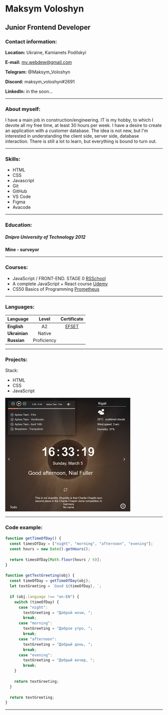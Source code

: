 # Maksym Voloshyn

## Junior Frontend Developer

### Contact information:

**Location:** Ukraine, Kamianets Podilskyi

**E-mail:** <mv.webdew@gmail.com>

**Telegram:** @Maksym_Voloshyn

**Discord:** maksym_voloshyn#2691

**LinkedIn:** in the soon...

---

### About myself:

I have a main job in construction/engineering. IT is my hobby, to which I devote all my free time, at least 30 hours per week. I have a desire to create an application with a customer database. The idea is not new, but I'm interested in understanding the client side, server side, database interaction. There is still a lot to learn, but everything is bound to turn out.

---

### Skills:

- HTML
- CSS
- Javascript
- Git
- GitHub
- VS Code
- Figma
- Avacode

---

### Education:

##### Dnipro University of Technology 2012

**Mine - surveyor**

---

### Courses:

- JavaScript / FRONT-END. STAGE 0 [RSSchool](https://rs.school/)
- A complete JavaScript + React course [Udemy](https://www.udemy.com/)
- CS50 Basics of Programming [Prometheus](https://prometheus.org.ua/)

---

### Languages:

| Language      |    Level    |              Certificate               |
| ------------- | :---------: | :------------------------------------: |
| **English**   |     A2      | [EFSET](https://efset.org/cert/yGmiem) |
| **Ukrainian** |   Native    |                                        |
| **Russian**   | Proficiency |                                        |

---

### Projects:

Stack:

- HTML
- CSS
- JavaScript

[![Momentum](/img/img-project.png)](https://maksym4-momentum.netlify.app/)

---

### Code example:

```javascript
function getTimeOfDay() {
  const timesOfDay = ["night", "morning", "afternoon", "evening"];
  const hours = new Date().getHours();

  return timesOfDay[Math.floor(hours / 6)];
}

function getTextGreeting(obj) {
  const timeOfDay = getTimeOfDay(obj);
  let textGreeting = `Good ${timeOfDay}, `;

  if (obj.language !== "en-EN") {
    switch (timeOfDay) {
      case "night":
        textGreeting = "Доброй ночи, ";
        break;
      case "morning":
        textGreeting = "Доброe утро, ";
        break;
      case "afternoon":
        textGreeting = "Добрый день, ";
        break;
      case "evening":
        textGreeting = "Добрый вечер, ";
        break;
    }

    return textGreeting;
  }

  return textGreeting;
}
```

---
